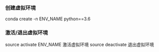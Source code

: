 ### 创建虚拟环境
conda create -n ENV_NAME python==3.6

### 激活/退出虚拟环境
source activate ENV_NAME 激活虚拟环境
source deactivate 退出虚拟环境


